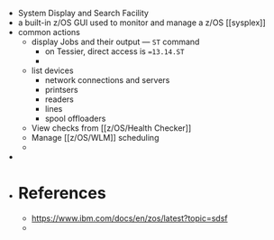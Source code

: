 - System Display and Search Facility
- a built-in z/OS GUI used to monitor and manage a z/OS [[sysplex]]
- common actions
	- display Jobs and their output — `ST` command
		- on Tessier, direct access is `=13.14.ST`
		-
	- list devices
		- network connections and servers
		- printsers
		- readers
		- lines
		- spool offloaders
	- View checks from [[z/OS/Health Checker]]
	- Manage [[z/OS/WLM]] scheduling
	-
-
- # References
	- https://www.ibm.com/docs/en/zos/latest?topic=sdsf
	-